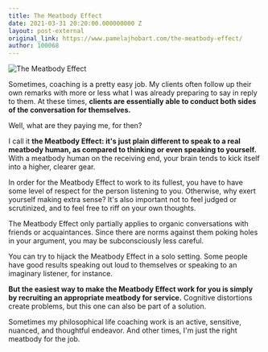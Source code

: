 ```yaml
---
title: The Meatbody Effect
date: 2021-03-31 20:20:00.000000000 Z
layout: post-external
original_link: https://www.pamelajhobart.com/the-meatbody-effect/
author: 100068
---
```


 ![The Meatbody Effect](https://www.pamelajhobart.com/content/images/2021/07/coffee-friend.jpeg)

Sometimes, coaching is a pretty easy job. My clients often follow up their own remarks with more or less what I was already preparing to say in reply to them. At these times, **clients are essentially able to conduct both sides of the conversation for themselves.**

Well, what are they paying me, for then?

I call it **the Meatbody Effect: it's just plain different to speak to a real meatbody human, as compared to thinking or even speaking to yourself.** With a meatbody human on the receiving end, your brain tends to kick itself into a higher, clearer gear.

In order for the Meatbody Effect to work to its fullest, you have to have some level of respect for the person listening to you. Otherwise, why exert yourself making extra sense? It's also important not to feel judged or scrutinized, and to feel free to riff on your own thoughts.

The Meatbody Effect only partially applies to organic conversations with friends or acquaintances. Since there are norms against them poking holes in your argument, you may be subconsciously less careful.

You can try to hijack the Meatbody Effect in a solo setting. Some people have good results speaking out loud to themselves or speaking to an imaginary listener, for instance.

**But the easiest way to make the Meatbody Effect work for you is simply by recruiting an appropriate meatbody for service.** Cognitive distortions create problems, but this one can also be part of a solution.

Sometimes my philosophical life coaching work is an active, sensitive, nuanced, and thoughtful endeavor. And other times, I'm just the right meatbody for the job.

